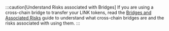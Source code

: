 :::caution[Understand Risks associated with Bridges]
If you are using a cross-chain bridge to transfer your LINK tokens, read the [Bridges and Associated Risks](/resources/bridge-risks) guide to understand what cross-chain bridges are and the risks associated with using them.
:::

